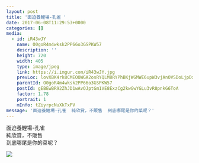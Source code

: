 ```yaml
---
layout: post
title: '面迫養鯉場-孔雀 ' 
date: 2017-06-08T11:29:53+0000 
categories: [] 
media:
  - id: iR43wJY
    name: O0goR4m4wksk2PP66o3GSPKW57
    description: ''   
    height: 720
    width: 405
    type: image/jpeg
    link: https://i.imgur.com/iR43wJY.jpg
    prevLoc: lovXBK4rk8CMEOOWGA2osRYQLM8RYPhBKjWGMWE6upW3vjAnOVSDoLjpDxL0FL9p1X5844ty3EvW855xFY3YLk63pVtRYGO1ABn5FvxvDjKD5BcvWYnM7oZ2c50YgO364DtADyM0NJEDF1l1X6xDZGIzXno2KgOyt1E8vrlJGGiqkrMqmG05cWLA6X3MmKHXEOXpo5ZLCxmnvJK79Ls7Lo09NmvZtEkRrMky8vuz1Dy6qWgrUVkl9GAVEzCKZQGZVD2EtkrA
    parentId: O0goR4m4wksk2PP66o3GSPKW57
    postId: gEBEwBR92ZhJD1wAvOJptGm1VE8ExzCg2kwGwYGLu3vR8pnkG6ToA
    factor: 1.78
    portrait: 1
    mInfo: tZiyrpcNuXkTxPV
message: '面迫養鯉場-孔雀  純欣賞，不販售  到底哪尾是你的菜呢？'  
---
```


面迫養鯉場-孔雀  
純欣賞，不販售  
到底哪尾是你的菜呢？


[//]: #media:  
<a href="https://i.imgur.com/iR43wJY.jpg"><img class="postImage" src="https://i.imgur.com/iR43wJYh.jpg" />  
</a>   
